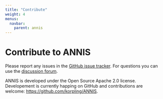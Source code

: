 ```yaml
---
title: "Contribute"
weight: 4
menus:
  navbar:
    parent: annis
---
```


# Contribute to ANNIS

Please report any issues in the [GitHub issue tracker](https://github.com/korpling/ANNIS/issues). For questions you can use the [discussion forum](https://github.com/korpling/ANNIS/discussions).

ANNIS is developed under the Open Source Apache 2.0 license.
Developement is currently happing on GitHub and contributions are welcome: <https://github.com/korpling/ANNIS>.
